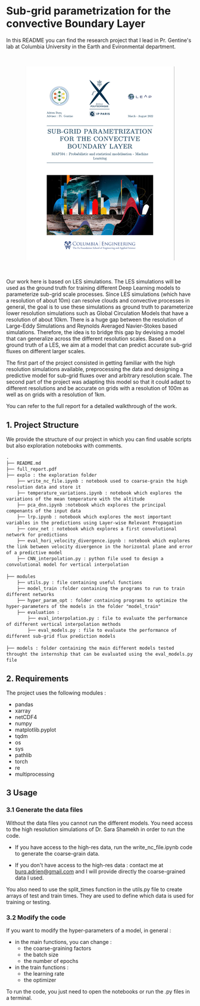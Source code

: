 # **Sub-grid parametrization for the convective Boundary Layer**

In this README you can find the research project that I lead in Pr. Gentine's lab at Columbia University in the Earth and Evironmental department.

<br />
<p align="center">
  <img src="1st_page.png"
    width="400" 
    height=auto>
</p>
 <br />

Our work here is based on LES simulations. The LES simulations will be used as the ground truth for training different Deep Learning models to parameterize sub-grid scale processes. Since LES simulations (which have a resolution of about 10m) can resolve clouds and convective processes in general, the goal is to use these simulations as ground truth to parameterize lower resolution simulations such as Global Circulation Models that have a resolution of about 10km. There is a huge gap between the resolution of Large-Eddy Simulations and Reynolds Averaged Navier-Stokes based simulations. Therefore, the idea is to bridge this gap by devising a model that can generalize across the different resolution scales. Based on a ground truth of a LES, we aim at a model that can predict accurate sub-grid fluxes on different larger scales.

The first part of the project consisted in getting familiar with the high resolution simulations available, preprocessing the data and designing a predictive model for sub-grid fluxes over and arbitrary resolution scale. The second part of the project was adapting this model so that it could adapt to different resolutions and be accurate on grids with a resolution of 100m as well as on grids with a resolution of 1km.

You can refer to the full report for a detailed walkthrough of the work.


## **1. Project Structure**

We provide the structure of our project in which you can find usable scripts but also exploration notebooks with comments.

```
.
├── README.md
├── full_report.pdf
├── explo : the exploration folder
    ├── write_nc_file.ipynb : notebook used to coarse-grain the high resolution data and store it
    ├── temperature_variations.ipynb : notebook which explores the variations of the mean temperature with the altitude
    ├── pca_dnn.ipynb :notebook which explores the principal compenants of the input data
    ├── lrp.ipynb : notebook which explores the most important variables in the predictions using Layer-wise Relevant Propagation
    ├── conv_net : notebook which explores a first convolutional network for predictions
    ├── eval_hori_velocity_divergence.ipynb : notebook which explores the link between velocity divergence in the horizontal plane and error of a predictive model
    ├── CNN_interpolation.py : python file used to design a convolutional model for vertical interpolation

├── modules
    ├── utils.py : file containing useful functions
    ├── model_train :folder containing the programs to run to train different networks
    ├── hyper_param_opt : folder containing programs to optimize the hyper-parameters of the models in the folder "model_train"
    ├── evaluation : 
        ├── eval_interpolation.py : file to evaluate the performance of different vertical interpolation methods
        ├── eval_models.py : file to evaluate the performance of different sub-grid flux prediction models
        
├── models : folder containing the main different models tested throught the internship that can be evaluated using the eval_models.py file

```

## **2. Requirements**
The project uses the following modules :
- pandas
- xarray
- netCDF4
- numpy
- matplotlib.pyplot
- tqdm
- os
- sys
- pathlib
- torch
- re
- multiprocessing


## **3 Usage**
### **3.1 Generate the data files**
Without the data files you cannot run the different models.
You need access to the high resolution simulations of Dr. Sara Shamekh in order to run the code.

- If you have access to the high-res data, run the write_nc_file.ipynb code to generate the coarse-grain data.

- If you don't have access to the high-res data : contact me at burq.adrien@gmail.com and I will provide directly the coarse-grained data I used.

You also need to use the split_times function in the utils.py file to create arrays of test and train times. They are used to define which data is used for training or testing.

### **3.2 Modify the code**
If you want to modify the hyper-parameters of a model, in general :
- in the main functions, you can change : 
    - the coarse-graining factors
    - the batch size
    - the number of epochs
- in the train functions :
    - the learning rate
    - the optimizer

To run the code, you just need to open the notebooks or run the .py files in a terminal.

